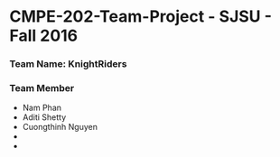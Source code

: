 # CMPE-202-Team-Project - SJSU - Fall 2016

### Team Name: **KnightRiders**

### Team Member
* Nam Phan
* Aditi Shetty
* Cuongthinh Nguyen
*
*
